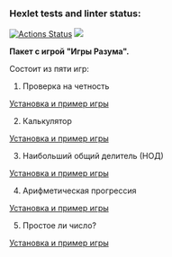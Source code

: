 ### Hexlet tests and linter status:
[![Actions Status](https://github.com/Vlad-i-mir70/python-project-49/workflows/hexlet-check/badge.svg)](https://github.com/Vlad-i-mir70/python-project-49/actions)
<a href="https://codeclimate.com/github/Vlad-i-mir70/python-project-49/maintainability"><img src="https://api.codeclimate.com/v1/badges/4beb700ac7eb4b5276a3/maintainability" /></a>

**Пакет с игрой  "Игры Разума".**

Состоит из пяти игр:

1. Проверка на четность

[Установка и пример игры](https://asciinema.org/a/vlDnH9g4Y79shIQ9WNpAGT1uv)

2. Калькулятор

[Установка и пример игры](https://asciinema.org/a/oU86oxwsoDE3RdA5LsRWaCYId)

3. Наибольший общий делитель (НОД)

[Установка и пример игры](https://asciinema.org/a/lm8qZNIo2KNJKMzUX2pIJUbNx)

4. Арифметическая прогрессия

[Установка и пример игры](https://asciinema.org/a/dbOGsNdaL2SaeFOK8cEHX4I2j)

5. Простое ли число?

[Установка и пример игры](https://asciinema.org/a/NY5iiPpQoU2MBjvcbOn0KhpTT)